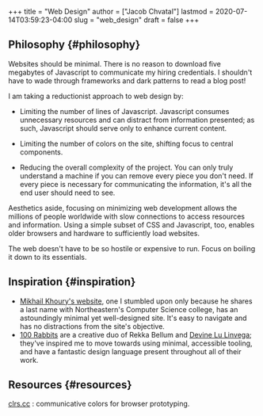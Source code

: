 +++
title = "Web Design"
author = ["Jacob Chvatal"]
lastmod = 2020-07-14T03:59:23-04:00
slug = "web_design"
draft = false
+++

## Philosophy {#philosophy}

Websites should be minimal.
There is no reason to download five megabytes of Javascript to communicate
my hiring credentials. I shouldn't have to wade through frameworks and dark
patterns to read a blog post!

I am taking a reductionist approach to web design by:

-   Limiting the number of lines of Javascript.
    Javascript consumes unnecessary resources and can distract from information
    presented; as such, Javascript should serve only to enhance current content.

-   Limiting the number of colors on the site, shifting focus to central components.

-   Reducing the overall complexity of the project.
    You can only truly understand a machine if you can remove every piece
    you don't need. If every piece is necessary for communicating the information,
    it's all the end user should need to see.

Aesthetics aside, focusing on minimizing web development allows the millions of
people worldwide with slow connections to access resources and information.
Using a simple subset of CSS and Javascript, too, enables older browsers and
hardware to sufficiently load websites.

The web doesn't have to be so hostile or expensive to run.
Focus on boiling it down to its essentials.


## Inspiration {#inspiration}

-   [Mikhail Khoury's website](http://mikhailkhoury.com/), one I stumbled upon only because he shares
    a last name with Northeastern's Computer Science college, has
    an astoundingly minimal yet well-designed site. It's easy to navigate
    and has no distractions from the site's objective.
-   [100 Rabbits](https://100r.co) are a creative duo of Rekka Bellum and [Devine Lu Linvega](https://xxiivv.com/);
    they've inspired me to move towards using minimal, accessible tooling,
    and have a fantastic design language present throughout all of their work.


## Resources {#resources}

[clrs.cc](http://clrs.cc/)
: communicative colors for browser prototyping.
